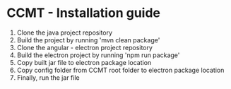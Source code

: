 # CCMT - Installation guide
1) Clone the java project repository
2) Build the project by running 'mvn clean package'
3) Clone the angular - electron project repository
2) Build the electron project by running 'npm run package'
5) Copy built jar file to electron package location
6) Copy config folder from CCMT root folder to electron package location
7) Finally, run the jar file
